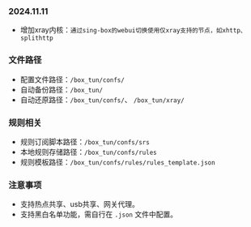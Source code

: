 ### 2024.11.11
- 增加xray内核：`通过sing-box的webui切换使用仅xray支持的节点，如xhttp、splithttp`

### 文件路径
- 配置文件路径：`/box_tun/confs/`
- 自动备份路径：`/box_tun/`
- 自动还原路径：`/box_tun/confs/`、 `/box_tun/xray/`

### 规则相关
- 规则订阅脚本路径：`/box_tun/confs/srs`
- 本地规则存储路径：`/box_tun/confs/rules`
- 规则模板路径：`/box_tun/confs/rules/rules_template.json`

### 注意事项
- 支持热点共享、usb共享、网关代理。
- 支持黑白名单功能，需自行在 `.json` 文件中配置。
